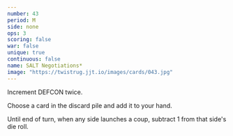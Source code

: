 ```yaml
---
number: 43
period: M
side: none
ops: 3
scoring: false
war: false
unique: true
continuous: false
name: SALT Negotiations*
image: "https://twistrug.jjt.io/images/cards/043.jpg"
---
```

Increment DEFCON twice.

Choose a card in the discard pile and add it to your hand.

Until end of turn, when any side launches a coup, subtract 1 from that side's die roll.
